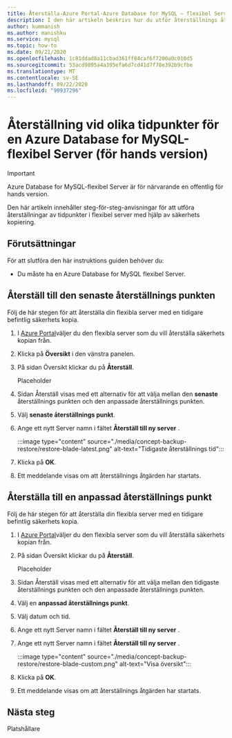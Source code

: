 ```yaml
---
title: Återställa-Azure Portal-Azure Database for MySQL – flexibel Server
description: I den här artikeln beskrivs hur du utför återställnings åtgärder i Azure Database for MySQL via Azure Portal.
author: kummanish
ms.author: manishku
ms.service: mysql
ms.topic: how-to
ms.date: 09/21/2020
ms.openlocfilehash: 1c81ddad8a11cbad361ff84caf6f7200a0c010d5
ms.sourcegitcommit: 53acd9895a4a395efa6d7cd41d7f78e392b9cfbe
ms.translationtype: MT
ms.contentlocale: sv-SE
ms.lasthandoff: 09/22/2020
ms.locfileid: "90937296"
---
```

# <a name="point-in-time-restore-of-a-azure-database-for-mysql---flexible-server-preview"></a>Återställning vid olika tidpunkter för en Azure Database for MySQL-flexibel Server (för hands version)


> [!IMPORTANT]
> Azure Database for MySQL-flexibel Server är för närvarande en offentlig för hands version.

Den här artikeln innehåller steg-för-steg-anvisningar för att utföra återställningar av tidpunkter i flexibel server med hjälp av säkerhets kopiering.

## <a name="prerequisites"></a>Förutsättningar

För att slutföra den här instruktions guiden behöver du:

-   Du måste ha en Azure Database for MySQL flexibel Server.

## <a name="restore-to-the-latest-restore-point"></a>Återställ till den senaste återställnings punkten

Följ de här stegen för att återställa din flexibla server med en tidigare befintlig säkerhets kopia.

1.  I [Azure Portal](https://portal.azure.com/)väljer du den flexibla server som du vill återställa säkerhets kopian från.

2.  Klicka på **Översikt** i den vänstra panelen.

3.  På sidan Översikt klickar du på **Återställ**.

    Placeholder

4.  Sidan Återställ visas med ett alternativ för att välja mellan den **senaste** återställnings punkten och den anpassade återställnings punkten.

5.  Välj **senaste återställnings punkt**.


6.  Ange ett nytt Server namn i fältet **Återställ till ny server** .

    :::image type="content" source="./media/concept-backup-restore/restore-blade-latest.png" alt-text="Tidigaste återställnings tid":::

8.  Klicka på **OK**.

9.  Ett meddelande visas om att återställnings åtgärden har startats.

## <a name="restoring-to-a-custom-restore-point"></a>Återställa till en anpassad återställnings punkt

Följ de här stegen för att återställa din flexibla server med en tidigare befintlig säkerhets kopia.

1.  I [Azure Portal](https://portal.azure.com/)väljer du den flexibla server som du vill återställa säkerhets kopian från.

2.  På sidan Översikt klickar du på **Återställ**.

    Placeholder

3.  Sidan Återställ visas med ett alternativ för att välja mellan den tidigaste återställnings punkten och den anpassade återställnings punkten.

4.  Välj en **anpassad återställnings punkt**.

5.  Välj datum och tid.

6.  Ange ett nytt Server namn i fältet **Återställ till ny server** .

6.  Ange ett nytt Server namn i fältet **Återställ till ny server** . 
   
    :::image type="content" source="./media/concept-backup-restore/restore-blade-custom.png" alt-text="Visa översikt":::
 
7.  Klicka på **OK**.

8.  Ett meddelande visas om att återställnings åtgärden har startats.

## <a name="next-steps"></a>Nästa steg

Platshållare
